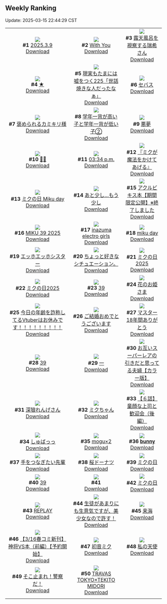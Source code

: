 ## Weekly Ranking
Update: 2025-03-15 22:44:29 CST

|      |      |      |
| :----: | :----: | :----: |
| ![](https://i.pixiv.re/c/240x480/img-master/img/2025/03/09/19/50/30/128032920_p0_master1200.jpg)<br>**#1** [2025.3.9](https://www.pixiv.net/artworks/128032920)<br>[Download](https://i.pixiv.re/img-original/img/2025/03/09/19/50/30/128032920_p0.jpg) | ![](https://i.pixiv.re/c/240x480/img-master/img/2025/03/09/13/09/36/128019969_p0_master1200.jpg)<br>**#2** [With You](https://www.pixiv.net/artworks/128019969)<br>[Download](https://i.pixiv.re/img-original/img/2025/03/09/13/09/36/128019969_p0.jpg) | ![](https://i.pixiv.re/c/240x480/img-master/img/2025/03/08/00/00/16/127966453_p0_master1200.jpg)<br>**#3** [露天風呂を視察する瑞希さん](https://www.pixiv.net/artworks/127966453)<br>[Download](https://i.pixiv.re/img-original/img/2025/03/08/00/00/16/127966453_p0.jpg) |
| ![](https://i.pixiv.re/c/240x480/img-master/img/2025/03/09/00/00/05/128002675_p0_master1200.jpg)<br>**#4** [★](https://www.pixiv.net/artworks/128002675)<br>[Download](https://i.pixiv.re/img-original/img/2025/03/09/00/00/05/128002675_p0.jpg) | ![](https://i.pixiv.re/c/240x480/img-master/img/2025/03/09/18/00/05/128028431_p0_master1200.jpg)<br>**#5** [現実もたまには嘘をつく225「世話焼きな人だったなぁ」](https://www.pixiv.net/artworks/128028431)<br>[Download](https://i.pixiv.re/img-original/img/2025/03/09/18/00/05/128028431_p0.jpg) | ![](https://i.pixiv.re/c/240x480/img-master/img/2025/03/08/00/00/19/127966469_p0_master1200.jpg)<br>**#6** [セバス](https://www.pixiv.net/artworks/127966469)<br>[Download](https://i.pixiv.re/img-original/img/2025/03/08/00/00/19/127966469_p0.jpg) |
| ![](https://i.pixiv.re/c/240x480/img-master/img/2025/03/09/06/15/44/128011550_p0_master1200.jpg)<br>**#7** [褒められるカミキリ様](https://www.pixiv.net/artworks/128011550)<br>[Download](https://i.pixiv.re/img-original/img/2025/03/09/06/15/44/128011550_p0.jpg) | ![](https://i.pixiv.re/c/240x480/img-master/img/2025/03/09/12/00/06/128018086_p0_master1200.jpg)<br>**#8** [学年一背が高い子と学年一背が低い子②](https://www.pixiv.net/artworks/128018086)<br>[Download](https://i.pixiv.re/img-original/img/2025/03/09/12/00/06/128018086_p0.jpg) | ![](https://i.pixiv.re/c/240x480/img-master/img/2025/03/10/07/30/04/128054394_p0_master1200.jpg)<br>**#9** [悪夢](https://www.pixiv.net/artworks/128054394)<br>[Download](https://i.pixiv.re/img-original/img/2025/03/10/07/30/04/128054394_p0.jpg) |
| ![](https://i.pixiv.re/c/240x480/img-master/img/2025/03/10/00/00/14/128044985_p0_master1200.jpg)<br>**#10** [🌸🍒](https://www.pixiv.net/artworks/128044985)<br>[Download](https://i.pixiv.re/img-original/img/2025/03/10/00/00/14/128044985_p0.jpg) | ![](https://i.pixiv.re/c/240x480/img-master/img/2025/03/08/00/01/49/127966739_p0_master1200.jpg)<br>**#11** [03:34 p.m.](https://www.pixiv.net/artworks/127966739)<br>[Download](https://i.pixiv.re/img-original/img/2025/03/08/00/01/49/127966739_p0.jpg) | ![](https://i.pixiv.re/c/240x480/img-master/img/2025/03/09/12/02/14/128018283_p0_master1200.jpg)<br>**#12** [『ミクが魔法をかけてあげる』](https://www.pixiv.net/artworks/128018283)<br>[Download](https://i.pixiv.re/img-original/img/2025/03/09/12/02/14/128018283_p0.png) |
| ![](https://i.pixiv.re/c/240x480/img-master/img/2025/03/09/12/12/51/128018564_p0_master1200.jpg)<br>**#13** [ミクの日 Miku day](https://www.pixiv.net/artworks/128018564)<br>[Download](https://i.pixiv.re/img-original/img/2025/03/09/12/12/51/128018564_p0.jpg) | ![](https://i.pixiv.re/c/240x480/img-master/img/2025/03/08/19/57/18/127992927_p0_master1200.jpg)<br>**#14** [あと少し…もう少し](https://www.pixiv.net/artworks/127992927)<br>[Download](https://i.pixiv.re/img-original/img/2025/03/08/19/57/18/127992927_p0.jpg) | ![](https://i.pixiv.re/c/240x480/img-master/img/2025/03/15/01/13/34/128069984_p0_master1200.jpg)<br>**#15** [アクルビキス本【期間限定公開】※終了しました](https://www.pixiv.net/artworks/128069984)<br>[Download](https://i.pixiv.re/img-original/img/2025/03/15/01/13/34/128069984_p0.jpg) |
| ![](https://i.pixiv.re/c/240x480/img-master/img/2025/03/09/00/28/32/128003198_p0_master1200.jpg)<br>**#16** [MIKU 39 2025](https://www.pixiv.net/artworks/128003198)<br>[Download](https://i.pixiv.re/img-original/img/2025/03/09/00/28/32/128003198_p0.jpg) | ![](https://i.pixiv.re/c/240x480/img-master/img/2025/03/09/12/46/37/128019376_p0_master1200.jpg)<br>**#17** [inazuma electro girls](https://www.pixiv.net/artworks/128019376)<br>[Download](https://i.pixiv.re/img-original/img/2025/03/09/12/46/37/128019376_p0.png) | ![](https://i.pixiv.re/c/240x480/img-master/img/2025/03/09/00/15/56/128003985_p0_master1200.jpg)<br>**#18** [miku day](https://www.pixiv.net/artworks/128003985)<br>[Download](https://i.pixiv.re/img-original/img/2025/03/09/00/15/56/128003985_p0.png) |
| ![](https://i.pixiv.re/c/240x480/img-master/img/2025/03/09/19/12/41/128031514_p0_master1200.jpg)<br>**#19** [エッホエッホシスター](https://www.pixiv.net/artworks/128031514)<br>[Download](https://i.pixiv.re/img-original/img/2025/03/09/19/12/41/128031514_p0.jpg) | ![](https://i.pixiv.re/c/240x480/img-master/img/2025/03/09/18/31/53/128026002_p0_master1200.jpg)<br>**#20** [ちょっと好きなシチュエーション。](https://www.pixiv.net/artworks/128026002)<br>[Download](https://i.pixiv.re/img-original/img/2025/03/09/18/31/53/128026002_p0.jpg) | ![](https://i.pixiv.re/c/240x480/img-master/img/2025/03/09/13/39/25/128020697_p0_master1200.jpg)<br>**#21** [ミクの日2025](https://www.pixiv.net/artworks/128020697)<br>[Download](https://i.pixiv.re/img-original/img/2025/03/09/13/39/25/128020697_p0.jpg) |
| ![](https://i.pixiv.re/c/240x480/img-master/img/2025/03/09/00/42/27/128005080_p0_master1200.jpg)<br>**#22** [ミクの日2025](https://www.pixiv.net/artworks/128005080)<br>[Download](https://i.pixiv.re/img-original/img/2025/03/09/00/42/27/128005080_p0.png) | ![](https://i.pixiv.re/c/240x480/img-master/img/2025/03/10/00/41/19/128047104_p0_master1200.jpg)<br>**#23** [39](https://www.pixiv.net/artworks/128047104)<br>[Download](https://i.pixiv.re/img-original/img/2025/03/10/00/41/19/128047104_p0.jpg) | ![](https://i.pixiv.re/c/240x480/img-master/img/2025/03/09/00/00/06/128002695_p0_master1200.jpg)<br>**#24** [花のお姫さま](https://www.pixiv.net/artworks/128002695)<br>[Download](https://i.pixiv.re/img-original/img/2025/03/09/00/00/06/128002695_p0.jpg) |
| ![](https://i.pixiv.re/c/240x480/img-master/img/2025/03/09/21/01/24/128036164_p0_master1200.jpg)<br>**#25** [今日の年齢を詐称してるVtuberはお休みです！！！！！！！！！](https://www.pixiv.net/artworks/128036164)<br>[Download](https://i.pixiv.re/img-original/img/2025/03/09/21/01/24/128036164_p0.png) | ![](https://i.pixiv.re/c/240x480/img-master/img/2025/03/08/00/00/59/127966634_p0_master1200.jpg)<br>**#26** [ご結婚おめでとうございます](https://www.pixiv.net/artworks/127966634)<br>[Download](https://i.pixiv.re/img-original/img/2025/03/08/00/00/59/127966634_p0.png) | ![](https://i.pixiv.re/c/240x480/img-master/img/2025/03/09/20/54/47/128035734_p0_master1200.jpg)<br>**#27** [マスター18年間ありがとう](https://www.pixiv.net/artworks/128035734)<br>[Download](https://i.pixiv.re/img-original/img/2025/03/09/20/54/47/128035734_p0.jpg) |
| ![](https://i.pixiv.re/c/240x480/img-master/img/2025/03/09/01/00/03/128005673_p0_master1200.jpg)<br>**#28** [39](https://www.pixiv.net/artworks/128005673)<br>[Download](https://i.pixiv.re/img-original/img/2025/03/09/01/00/03/128005673_p0.png) | ![](https://i.pixiv.re/c/240x480/img-master/img/2025/03/09/17/02/32/128026590_p0_master1200.jpg)<br>**#29** [一](https://www.pixiv.net/artworks/128026590)<br>[Download](https://i.pixiv.re/img-original/img/2025/03/09/17/02/32/128026590_p0.png) | ![](https://i.pixiv.re/c/240x480/img-master/img/2025/03/09/00/03/10/128003246_p0_master1200.jpg)<br>**#30** [お互いスーパーレアの引きだと思ってる夫婦【カラー版】](https://www.pixiv.net/artworks/128003246)<br>[Download](https://i.pixiv.re/img-original/img/2025/03/09/00/03/10/128003246_p0.jpg) |
| ![](https://i.pixiv.re/c/240x480/img-master/img/2025/03/09/00/00/28/128002857_p0_master1200.jpg)<br>**#31** [深狼れんげさん](https://www.pixiv.net/artworks/128002857)<br>[Download](https://i.pixiv.re/img-original/img/2025/03/09/00/00/28/128002857_p0.jpg) | ![](https://i.pixiv.re/c/240x480/img-master/img/2025/03/09/00/02/18/128003158_p0_master1200.jpg)<br>**#32** [ミクちゃん](https://www.pixiv.net/artworks/128003158)<br>[Download](https://i.pixiv.re/img-original/img/2025/03/09/00/02/18/128003158_p0.png) | ![](https://i.pixiv.re/c/240x480/img-master/img/2025/03/10/01/06/00/128047965_p0_master1200.jpg)<br>**#33** [【６話】童顔な上司と歓迎会（後編）](https://www.pixiv.net/artworks/128047965)<br>[Download](https://i.pixiv.re/img-original/img/2025/03/10/01/06/00/128047965_p0.jpg) |
| ![](https://i.pixiv.re/c/240x480/img-master/img/2025/03/09/00/17/04/128004047_p0_master1200.jpg)<br>**#34** [しゅばっっ](https://www.pixiv.net/artworks/128004047)<br>[Download](https://i.pixiv.re/img-original/img/2025/03/09/00/17/04/128004047_p0.jpg) | ![](https://i.pixiv.re/c/240x480/img-master/img/2025/03/09/20/30/03/128034681_p0_master1200.jpg)<br>**#35** [mogu×2](https://www.pixiv.net/artworks/128034681)<br>[Download](https://i.pixiv.re/img-original/img/2025/03/09/20/30/03/128034681_p0.jpg) | ![](https://i.pixiv.re/c/240x480/img-master/img/2025/03/09/16/57/45/128026368_p0_master1200.jpg)<br>**#36** [𝐛𝐮𝐧𝐧𝐲](https://www.pixiv.net/artworks/128026368)<br>[Download](https://i.pixiv.re/img-original/img/2025/03/09/16/57/45/128026368_p0.jpg) |
| ![](https://i.pixiv.re/c/240x480/img-master/img/2025/03/08/00/00/45/127966588_p0_master1200.jpg)<br>**#37** [手をつなぎたい先輩](https://www.pixiv.net/artworks/127966588)<br>[Download](https://i.pixiv.re/img-original/img/2025/03/08/00/00/45/127966588_p0.jpg) | ![](https://i.pixiv.re/c/240x480/img-master/img/2025/03/08/20/30/01/127994226_p0_master1200.jpg)<br>**#38** [桜ドーナツ](https://www.pixiv.net/artworks/127994226)<br>[Download](https://i.pixiv.re/img-original/img/2025/03/08/20/30/01/127994226_p0.png) | ![](https://i.pixiv.re/c/240x480/img-master/img/2025/03/09/08/00/01/128012984_p0_master1200.jpg)<br>**#39** [ミクの日](https://www.pixiv.net/artworks/128012984)<br>[Download](https://i.pixiv.re/img-original/img/2025/03/09/08/00/01/128012984_p0.jpg) |
| ![](https://i.pixiv.re/c/240x480/img-master/img/2025/03/09/01/07/39/128005971_p0_master1200.jpg)<br>**#40** [39](https://www.pixiv.net/artworks/128005971)<br>[Download](https://i.pixiv.re/img-original/img/2025/03/09/01/07/39/128005971_p0.jpg) | ![](https://s.pximg.net/common/images/limit_unviewable_s.png)<br>**#41** [](https://www.pixiv.net/artworks/127993152)<br>[Download](https://s.pximg.net/common/images/limit_unviewable_s.png) | ![](https://i.pixiv.re/c/240x480/img-master/img/2025/03/09/00/10/17/128003738_p0_master1200.jpg)<br>**#42** [ミクの日](https://www.pixiv.net/artworks/128003738)<br>[Download](https://i.pixiv.re/img-original/img/2025/03/09/00/10/17/128003738_p0.png) |
| ![](https://i.pixiv.re/c/240x480/img-master/img/2025/03/09/18/13/19/128029174_p0_master1200.jpg)<br>**#43** [REPLAY](https://www.pixiv.net/artworks/128029174)<br>[Download](https://i.pixiv.re/img-original/img/2025/03/09/18/13/19/128029174_p0.jpg) | ![](https://i.pixiv.re/c/240x480/img-master/img/2025/03/09/02/00/59/128007332_p0_master1200.jpg)<br>**#44** [生徒があまりにも生意気ですが、美少女なので許す！](https://www.pixiv.net/artworks/128007332)<br>[Download](https://i.pixiv.re/img-original/img/2025/03/09/02/00/59/128007332_p0.jpg) | ![](https://i.pixiv.re/c/240x480/img-master/img/2025/03/09/00/00/11/128002729_p0_master1200.jpg)<br>**#45** [来海](https://www.pixiv.net/artworks/128002729)<br>[Download](https://i.pixiv.re/img-original/img/2025/03/09/00/00/11/128002729_p0.png) |
| ![](https://i.pixiv.re/c/240x480/img-master/img/2025/03/09/22/18/55/128039975_p0_master1200.jpg)<br>**#46** [【3/16春コミ新刊】神将VS本（前編）【予約開始】](https://www.pixiv.net/artworks/128039975)<br>[Download](https://i.pixiv.re/img-original/img/2025/03/09/22/18/55/128039975_p0.jpg) | ![](https://i.pixiv.re/c/240x480/img-master/img/2025/03/09/12/47/10/128019385_p0_master1200.jpg)<br>**#47** [初音ミク](https://www.pixiv.net/artworks/128019385)<br>[Download](https://i.pixiv.re/img-original/img/2025/03/09/12/47/10/128019385_p0.png) | ![](https://i.pixiv.re/c/240x480/img-master/img/2025/03/09/00/36/16/128004858_p0_master1200.jpg)<br>**#48** [私の天使](https://www.pixiv.net/artworks/128004858)<br>[Download](https://i.pixiv.re/img-original/img/2025/03/09/00/36/16/128004858_p0.jpg) |
| ![](https://i.pixiv.re/c/240x480/img-master/img/2025/03/08/00/00/07/127966388_p0_master1200.jpg)<br>**#49** [そこ止まれ！警察だ！](https://www.pixiv.net/artworks/127966388)<br>[Download](https://i.pixiv.re/img-original/img/2025/03/08/00/00/07/127966388_p0.png) | ![](https://i.pixiv.re/c/240x480/img-master/img/2025/03/09/21/37/53/128037940_p0_master1200.jpg)<br>**#50** [TRAVAS TOKYO×TEKITO MIDORI](https://www.pixiv.net/artworks/128037940)<br>[Download](https://i.pixiv.re/img-original/img/2025/03/09/21/37/53/128037940_p0.png) |
|      |
